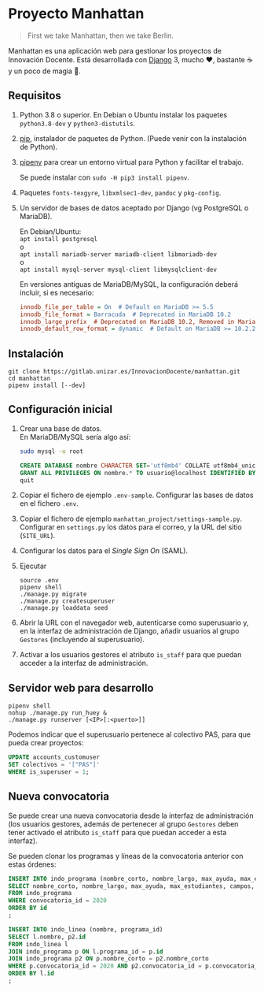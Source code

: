 Proyecto Manhattan
==================

> First we take Manhattan, then we take Berlin.

Manhattan es una aplicación web para gestionar los proyectos de Innovación Docente.
Está desarrollada con [Django](https://www.djangoproject.com/) 3, mucho ♥, bastante ☕ y un poco de magia 🧙.

Requisitos
----------

1. Python 3.8 o superior. En Debian o Ubuntu instalar los paquetes `python3.8-dev` y `python3-distutils`.
2. [pip](https://pip.pypa.io/en/stable/installing/), instalador de paquetes de Python.
   (Puede venir con la instalación de Python).
3. [pipenv](https://github.com/pypa/pipenv) para crear un entorno virtual para Python y facilitar el trabajo.

   Se puede instalar con `sudo -H pip3 install pipenv`.
4. Paquetes `fonts-texgyre`, `libxmlsec1-dev`, `pandoc` y `pkg-config`.
5. Un servidor de bases de datos aceptado por Django (vg PostgreSQL o MariaDB).

   En Debian/Ubuntu:  
   `apt install postgresql`  
   o  
   `apt install mariadb-server mariadb-client libmariadb-dev`  
   o  
   `apt install mysql-server mysql-client libmysqlclient-dev`

   En versiones antiguas de MariaDB/MySQL, la configuración deberá incluir, si es necesario:

   ```ini
   innodb_file_per_table = On  # Default on MariaDB >= 5.5
   innodb_file_format = Barracuda  # Deprecated in MariaDB 10.2
   innodb_large_prefix  # Deprecated on MariaDB 10.2, Removed in MariaDB 10.3.1
   innodb_default_row_format = dynamic  # Default on MariaDB >= 10.2.2
   ```

Instalación
-----------

```shell
git clone https://gitlab.unizar.es/InnovacionDocente/manhattan.git
cd manhattan
pipenv install [--dev]
```

Configuración inicial
---------------------

1. Crear una base de datos.  
   En MariaDB/MySQL sería algo así:

   ```sh
   sudo mysql -u root
   ```

   ```sql
   CREATE DATABASE nombre CHARACTER SET='utf8mb4' COLLATE utf8mb4_unicode_ci;
   GRANT ALL PRIVILEGES ON nombre.* TO usuario@localhost IDENTIFIED BY 'abretesesamo';
   quit
   ```

2. Copiar el fichero de ejemplo `.env-sample`.  Configurar las bases de datos en el fichero `.env`.
3. Copiar el fichero de ejemplo `manhattan_project/settings-sample.py`.  
   Configurar en `settings.py` los datos para el correo, y la URL del sitio (`SITE_URL`).
4. Configurar los datos para el _Single Sign On_ (SAML).
5. Ejecutar

    ```shell
    source .env
    pipenv shell
    ./manage.py migrate
    ./manage.py createsuperuser
    ./manage.py loaddata seed
    ```

6. Abrir la URL con el navegador web, autenticarse como superusuario y,
   en la interfaz de administración de Django, añadir usuarios al grupo `Gestores`
   (incluyendo al superusuario).
7. Activar a los usuarios gestores el atributo `is_staff` para que puedan acceder
   a la interfaz de administración.

Servidor web para desarrollo
----------------------------

```shell
pipenv shell
nohup ./manage.py run_huey &
./manage.py runserver [<IP>[:<puerto>]]
```

Podemos indicar que el superusuario pertenece al colectivo PAS, para que pueda crear proyectos:

```sql
UPDATE accounts_customuser
SET colectivos = '["PAS"]'
WHERE is_superuser = 1;
```

Nueva convocatoria
------------------

Se puede crear una nueva convocatoria desde la interfaz de administración (los usuarios gestores, además de pertenecer
al grupo `Gestores` deben tener activado el atributo `is_staff` para que puedan acceder a esta interfaz).

Se pueden clonar los programas y líneas de la convocatoria anterior con estas órdenes:

```sql
INSERT INTO indo_programa (nombre_corto, nombre_largo, max_ayuda, max_estudiantes, campos, requiere_visto_bueno_centro, convocatoria_id, requiere_visto_bueno_estudio)
SELECT nombre_corto, nombre_largo, max_ayuda, max_estudiantes, campos, requiere_visto_bueno_centro, convocatoria_id + 1, requiere_visto_bueno_estudio
FROM indo_programa
WHERE convocatoria_id = 2020
ORDER BY id
;

INSERT INTO indo_linea (nombre, programa_id)
SELECT l.nombre, p2.id
FROM indo_linea l
JOIN indo_programa p ON l.programa_id = p.id
JOIN indo_programa p2 ON p.nombre_corto = p2.nombre_corto
WHERE p.convocatoria_id = 2020 AND p2.convocatoria_id = p.convocatoria_id + 1
ORDER BY l.id
;
```
